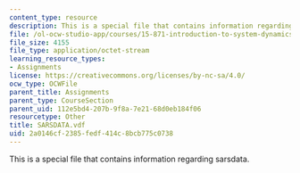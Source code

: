 ```yaml
---
content_type: resource
description: This is a special file that contains information regarding sarsdata.
file: /ol-ocw-studio-app/courses/15-871-introduction-to-system-dynamics-fall-2013/2a0146cf2385fedf414c8bcb775c0738_SARSDATA.vdf
file_size: 4155
file_type: application/octet-stream
learning_resource_types:
- Assignments
license: https://creativecommons.org/licenses/by-nc-sa/4.0/
ocw_type: OCWFile
parent_title: Assignments
parent_type: CourseSection
parent_uid: 112e5bd4-207b-9f8a-7e21-68d0eb184f06
resourcetype: Other
title: SARSDATA.vdf
uid: 2a0146cf-2385-fedf-414c-8bcb775c0738
---
```

This is a special file that contains information regarding sarsdata.